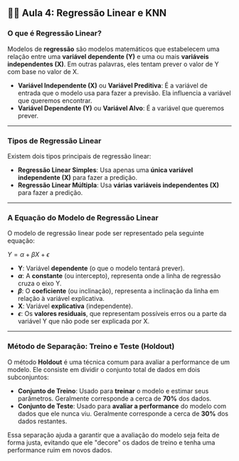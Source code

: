 ## 👩‍💻 Aula 4: Regressão Linear e KNN

### O que é Regressão Linear?

Modelos de **regressão** são modelos matemáticos que estabelecem uma relação entre uma **variável dependente (Y)** e uma ou mais **variáveis independentes (X)**. Em outras palavras, eles tentam prever o valor de Y com base no valor de X.

* **Variável Independente (X)** ou **Variável Preditiva**: É a variável de entrada que o modelo usa para fazer a previsão. Ela influencia a variável que queremos encontrar.
* **Variável Dependente (Y)** ou **Variável Alvo**: É a variável que queremos prever.

---

### Tipos de Regressão Linear

Existem dois tipos principais de regressão linear:

* **Regressão Linear Simples**: Usa apenas uma **única variável independente (X)** para fazer a predição.
* **Regressão Linear Múltipla**: Usa **várias variáveis independentes (X)** para fazer a predição.

---

### A Equação do Modelo de Regressão Linear

O modelo de regressão linear pode ser representado pela seguinte equação:

$Y = \alpha + \beta X + \epsilon$

* **Y**: Variável **dependente** (o que o modelo tentará prever).
* **$\alpha$**: A **constante** (ou intercepto), representa onde a linha de regressão cruza o eixo Y.
* **$\beta$**: O **coeficiente** (ou inclinação), representa a inclinação da linha em relação à variável explicativa.
* **X**: Variável **explicativa** (independente).
* **$\epsilon$**: Os **valores residuais**, que representam possíveis erros ou a parte da variável Y que não pode ser explicada por X.

---

### Método de Separação: Treino e Teste (Holdout)

O método **Holdout** é uma técnica comum para avaliar a performance de um modelo. Ele consiste em dividir o conjunto total de dados em dois subconjuntos:

* **Conjunto de Treino**: Usado para **treinar** o modelo e estimar seus parâmetros. Geralmente corresponde a cerca de **70%** dos dados.
* **Conjunto de Teste**: Usado para **avaliar a performance** do modelo com dados que ele nunca viu. Geralmente corresponde a cerca de **30%** dos dados restantes.

Essa separação ajuda a garantir que a avaliação do modelo seja feita de forma justa, evitando que ele "decore" os dados de treino e tenha uma performance ruim em novos dados.

